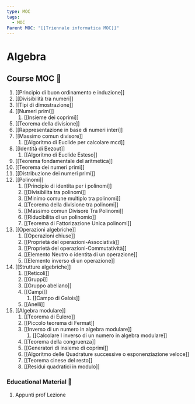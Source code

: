 ```yaml
---
type: MOC
tags:
  - MOC
Parent MOC: "[[Triennale informatica MOC]]"
---
```


# Algebra

## Course MOC  📒
1. [[Principio di buon ordinamento e induzione]]
2. [[Divisibilità tra numeri]]
3. [[Tipi di dimostrazione]]
4. [[Numeri primi]]
	1. [[Insieme dei coprimi]]
5. [[Teorema della divisione]]
6. [[Rappresentazione in base di numeri interi]]
7. [[Massimo comun divisore]]
	1. [[Algoritmo di Euclide per calcolare mcd]]
8. [[Identità di Bezout]]
	1. [[Algoritmo di Euclide Esteso]]
9. [[Teorema fondamentale del aritmetica]]
10. [[Teorema dei numeri primi]]
11. [[Distribuzione dei numeri primi]]
12. [[Polinomi]]
	1. [[Principio di identita per i polinomi]]
	2. [[DIvisibilita tra polinomi]]
	3. [[Minimo comune multiplo tra polinomi]]
	4. [[Teorema della divisione tra polinomi]]
	5. [[Massimo comun Divisore Tra Polinomi]]
	6. [[Riducibilita di un polinomio]]
	7. [[Teorema di Fattorizazione Unica polinomi]]
13. [[Operazioni algebriche]]
	1. [[Operazioni chiuse]]
	2. [[Proprietà del operazioni-Associativà]]
	3. [[Proprietà del operazioni-Commutatività]]
	4. [[Elemento Neutro o identita di un operazione]]
	5. [[Elemento inverso di un operazione]]
14. [[Strutture algebriche]]
	1. [[Reticoli]]
	2. [[Gruppi]]
	3. [[Gruppo abeliano]]
	4. [[Campi]]
		1. [[Campo di Galois]]
	5. [[Anelli]]
15. [[Algebra modulare]]
	1. [[Teorema di Eulero]]
	2. [[Piccolo teorema di Fermat]]
	3. [[Inverso di un numero in algebra modulare]]
		1. [[Calcolare l inverso di un numero in algebra modulare]]
	4. [[Teorema della congruenza]]
	5. [[Generatori di insieme di coprimi]]
	6. [[Algoritmo delle Quadrature successive o esponenziazione veloce]]
	7. [[Teorema cinese del resto]]
	8. [[Residui quadratici in modulo]]

### Educational Material 🧱
1. Appunti prof Lezione
